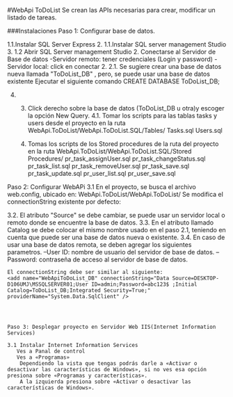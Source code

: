 #WebApi ToDoList
Se crean las APIs necesarias para crear, modificar un listado de tareas.


###Instalaciones
Paso 1: Configurar base de datos.

1.1.Instalar SQL Server Express
2. 1.1.Instalar SQL server management Studio
3. 1.2 Abrir SQL Server management Studio
   2. Conectarse al Servidor de Base de datos 
     -Servidor remoto: tener credenciales (Login y password)
	 -Servidor local: click en conectar
2.  2.1. Se sugiere crear una base de datos nueva llamada "ToDoList_DB" , pero, se puede usar una base de datos existente
          Ejecutar el siguiente comando
          CREATE DATABASE ToDoList_DB;
   
   
4. 3. Click derecho sobre la base de datos (ToDoList_DB u otra)y escoger la opción New Query.
   4.1. Tomar los scripts para las tablas tasks y users desde el proyecto en la ruta WebApi.ToDoList/WebApi.ToDoList.SQL/Tables/
   Tasks.sql
   Users.sql
   
   2. Tomas los scripts de los Stored procedures de la ruta del proyecto en la ruta WebApi.ToDoList/WebApi.ToDoList.SQL/Stored Procedures/
      pr_task_assignUser.sql
	  pr_task_changeStatus.sql
	  pr_task_list.sql
	  pr_task_removeUser.sql
	  pr_task_save.sql
	  pr_task_update.sql
	  pr_user_list.sql
	  pr_user_save.sql
	  
	  
Paso 2: Configurar WebAPi 
3.1 En el proyecto, se busca el archivo web.config, ubicado en: WebApi.ToDoList/WebApi.ToDoList/
   Se modifica el connectionString existente por defecto:
    <add name="WebApiToDoList_DB" connectionString="Data Source=DESKTOP-D106UMJ\MSSQLSERVER01;Initial Catalog=ToDoList_DB;Integrated Security=True;" providerName="System.Data.SqlClient" />
  
  3.2. El atributo "Source" se debe cambiar, se puede usar un servidor local o remoto donde se encuentre la base de datos.
  3.3. En el atributo llamado Catalog se debe colocar el mismo nombre usado en el paso 2.1, teniendo en cuenta que puede ser una base de datos nueva o existente.
  3.4. En caso de usar una base de datos remota, se deben agregar los siguientes parametros.
    –User ID: nombre de usuario del servidor de base de datos.
    –Password: contraseña de acceso al servidor de base de datos.
	
	El connectionString debe ser similar al siguiente:
	<add name="WebApiToDoList_DB" connectionString="Data Source=DESKTOP-D106UMJ\MSSQLSERVER01;User ID=admin;Password=abc123$ ;Initial Catalog=ToDoList_DB;Integrated Security=True;" providerName="System.Data.SqlClient" />
	
	
	
	
	Paso 3: Desplegar proyecto en Servidor Web IIS(Internet Information Services)
	
	3.1 Instalar Internet Information Services 
	   Ves a Panal de control
       Ves a «Programas»
        Dependiendo la vista que tengas podrás darle a «Activar o desactivar las características de Windows», si no ves esa opción presiona sobre «Programas y características».
        A la izquierda presiona sobre «Activar o desactivar las características de Windows».
  
  